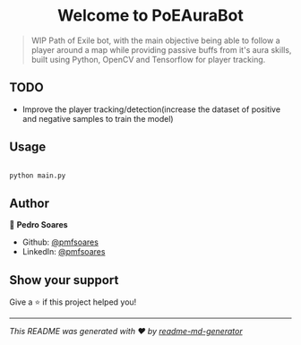 
<h1  align="center">Welcome to PoEAuraBot </h1>

> WIP Path of Exile bot, with the main objective being able to follow a player around a map while providing passive buffs from it's aura skills, built using Python, OpenCV and Tensorflow for player tracking.

## TODO

* Improve the player tracking/detection(increase the dataset of positive and negative samples to train the model)

## Usage

  
```sh

python main.py 

```

## Author



👤 **Pedro Soares**

* Github: [@pmfsoares](https://github.com/pmfsoares)
* LinkedIn: [@pmfsoares](https://www.linkedin.com/in/pmfsoares/)
  

## Show your support

  

Give a ⭐️ if this project helped you!

***
_This README was generated with ❤️ by [readme-md-generator](https://github.com/kefranabg/readme-md-generator)_
